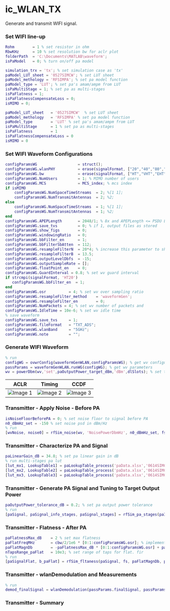 # ic_WLAN_TX
Generate and transmit WIFI signal.

### Set WIFI line-up
```matlab
Rohm        = 1 % set resistor in ohm
RbwKHz      = 10 % set resolution bw for aclr plot
folderPath  = 'C:\Documents\MATLAB\waveform';
isPaModel   = 0; % turn on/off pa model
```
```matlab
simulation_trx = 'tx'; % set simulation case as 'tx'
paModel_LUT_sheet = '0527SIMCW'; % set LUT sheet
paModel_methology = 'RFSIMPA'; % set pa model function
paModel_type = 'LUT'; % set pa's amam/ampm from LUT
isPaMultiStage = 1; % set pa as multi-stages
isPaFlatness = 1;
isPaFlatnessCompensateLoss = 0;
isMIMO = 0;
```
```matlab
paModel_LUT_sheet   = '0527SIMCW'  % set LUT sheet
paModel_methology   = 'RFSIMPA' % set pa model function
paModel_type        = 'LUT' % set pa's amam/ampm from LUT
isPaMultiStage      = 1 % set pa as multi-stages
isPaFlatness        = 1
isPaFlatnessCompensateLoss = 0
isMIMO = 0
```
### Set WIFI Waveform Configurations
```matlab
configParamsWG                  = struct();
configParamsWG.wlanPHY          = erase(signalFormat, ["20","40","80","160","320"]); % wv format
configParamsWG.bw               = erase(signalFormat, ["HT","VHT","EHT","HE"])+"MHz"; % wv bandwidth
configParamsWG.NumUsers         = 1; % MIMO number of users
configParamsWG.MCS              = MCS_index; % mcs index
if isMIMO
    configParamsWG.NumSpaceTimeStreams  = 2; %[1 1];
    configParamsWG.NumTransmitAntennas  = 2; %2;
else
    configParamsWG.NumSpaceTimeStreams  = 1; %[1 1];
    configParamsWG.NumTransmitAntennas  = 1; %2;
end
configParamsWG.APEPLength       = 2048/1; % 8x and APEPLength <= PSDU Length
configParamsWG.save_tvs         = 0; % if 1, output files as stored
configParamsWG.show_figs        = 0;
configParamsWG.windowingRatio   = 0;
configParamsWG.bbFilter_en      = 1;
configParamsWG.bbFilterSbAtten  = 112;
configParamsWG.resampleFilterN  = 20*4; % increase this parameter to sharpen resample filter transition band (improve ACLR of ideal waveform)
configParamsWG.resampleFilterB  = 13.5;
configParamsWG.outputLevelDbfs  = -15;
configParamsWG.outputSampleRate = [];
configParamsWG.floatPoint_en    = 0;
configParamsWG.GuardInterval = 0.8; % set wv guard interval
if strcmpi(signalFormat, 'HT20')
   configParamsWG.bbFilter_en  = 1;
end
configParamsWG.osr          = 4; % set wv over sampling ratio
configParamsWG.resampleFilter_method    = 'waveformGen';
configParamsWG.resampleFilter_en        = 0;
configParamsWG.NumPackets = 4; % set wv number of packets and
configParamsWG.IdleTime = 10e-6; % set wv idle time
% save waveform
configParamsWG.save_tvs     = 1;
configParamsWG.fileFormat   = "TXT_ADS";
configParamsWG.wlanBand     = "5GHz";
configParamsWG.note         = "";
```
### Generate WIFI Waveform
```matlab
% run
configWG = ovwrConfig(waveformGenWLAN,configParamsWG); % get wv configurations
passParams = waveformGenWLAN.runWG(configWG); % get wv parameters
wv = powerDbm(wv,'set',paOutputPower_target_dBm,'dBm',dlSlots); % set transmitter power
```
|**ACLR**  |**Timing**  |**CCDF**|
|:--:|:--:|:--:|
| ![Image 1](https://github.com/user-attachments/assets/904f4054-8a8c-43ca-927a-a884c6efb7a9) | ![Image 2](https://github.com/user-attachments/assets/c1d62df2-7b45-464a-b53c-3dcbb1cde898) |![Image 3](https://github.com/user-attachments/assets/d649dd1c-a2d0-4fe5-aea9-5bb376667daf) |
### Transmitter -  Apply Noise - Before PA
```matlab
isNoiseFloorBeforePA = 0; % set noise floor to signal before PA
n0_dBmHz_set = -150 % set noise psd in dBm/Hz
% run
[wvNoise, noise0] = rfSim_noise(wv, 'NoisePowerDbmHz', n0_dBmHz_set, fs); % create noise wv
```
### Transmitter - Characterize PA and Signal
```matlab
paLinearGain_dB = 34.8; % set pa linear gain in dB
% run multi-stages pa lut
[lut_mx1, LookupTable1] = paLookupTable_process('paData.xlsx','0614SIMCW1M',[-50,50],[],1); % get pa1 lut from excel
[lut_mx2, LookupTable2] = paLookupTable_process('paData.xlsx','0614SIMCW2M',[-50,50],[],1); % get pa2 lut from excel
[lut_mx3, LookupTable3] = paLookupTable_process('paData.xlsx','0614SIMCW3M',[-50,50],[],1); % get pa3 lut from excel
```
### Transmitter -  Generate PA Signal and Tuning to Target Output Power
```matlab
paOutputPower_tolerance_dB = 0.2; % set pa output power tolerance
% run
[paSignal, paSignal_info_stages, paSignal_stages] = rfSim_pa_stages(paInSignal,'RFSIM',paModel,dlSlots); % generate pa output wv
```
### Transmitter - Flatness - After PA
```matlab
paFlatnessMax_dB    = 2 % set max flatness
paFlatFreqMHz       = cbw/2/1e6 * [0:1:configParamsWG.osr]; % implement flat. freq. vector in MHz
paFlatMagnDb        = -paFlatnessMax_dB * [0:1:configParamsWG.osr] + paFlatnessMax_dB/2; % implement flat. mag. vector in Db
nTapsRange_paFlat   = 10e3; % set range of taps for flat. fir
% run
[paSignalFlat, b_paFlat] = rfSim_fltaness(paSignal, fs, paFlatMagnDb, paFlatFreqMHz, nTapsRange_paFlat); % set wv with flatness
```
### Transmitter - wlanDemodulation and Measurements
```matlab
% run
demod_finalSignal = wlanDemodulation(passParams.finalSignal, passParams, 'tx') % demodulate wv
```
### Transmitter - Summary




